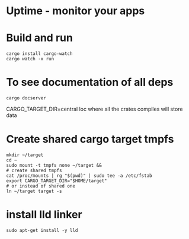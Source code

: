
# Uptime - monitor your apps

# Build and run
```
cargo install cargo-watch
cargo watch -x run
```

# To see documentation of all deps
```
cargo docserver
```

CARGO_TARGET_DIR=central loc where all the crates compiles will store data

# Create shared cargo target tmpfs
```
mkdir ~/target
cd ~
sudo mount -t tmpfs none ~/target && 
# create shared tmpfs
cat /proc/mounts | rg "$(pwd)" | sudo tee -a /etc/fstab
export CARGO_TARGET_DIR="$HOME/target"
# or instead of shared one
ln ~/target target -s
```
# install lld linker
```
sudo apt-get install -y lld
```